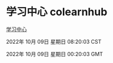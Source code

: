 # 学习中心 colearnhub
[学习中心](http://27.19.33.125:56308/colearnhub/)

2022年 10月 09日 星期日 08:20:03 CST

2022年 10月 09日 星期日 00:20:03 GMT
